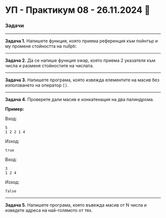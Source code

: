 # УП - Практикум 08 - 26.11.2024 🎯

### Задачи

---


**Задача 1.** Напишете функция, която приема референция към пойнтър и му променя стойността на nullptr.

---

**Задача 2.**  Да се напише функция swap, която приема 2 указателя към числа и разменя стойностите на числата.<br />
  
---

**Задача 3.** Напишете програма, която извежда елементите на масив без използването на оператор `[]`.

---


**Задача 4.**  Проверете дали масив е конкатенация на два палиндрома.

**Пример:**

Вход:
```
5
1 2 2 1 4
```
Изход:
```
true
```

Вход:
```
3
1 2 4
```
Изход:
```
false
```

---


**Задача 5.** Напишете програма, която въвежда масив от N числа и изведете адреса на най-голямото от тях.

